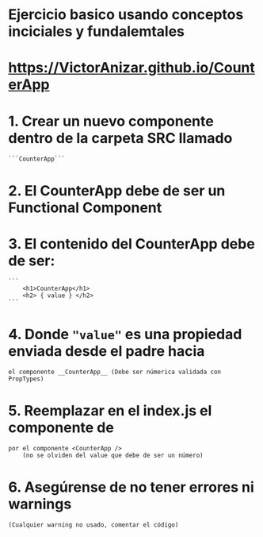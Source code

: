 
# Ejercicio basico usando conceptos inciciales y fundalemtales

# https://VictorAnizar.github.io/CounterApp


# 1. Crear un nuevo componente dentro de la carpeta SRC llamado
    ```CounterApp```

# 2. El CounterApp debe de ser un __Functional Component__

# 3. El contenido del __CounterApp__ debe de ser:
    ```
        <h1>CounterApp</h1>
        <h2> { value } </h2>
    ```

# 4. Donde ```"value"``` es una propiedad enviada desde el padre hacia
    el componente __CounterApp__ (Debe ser númerica validada con PropTypes)

# 5. Reemplazar en el index.js el componente de <PrimeraApp />
    por el componente <CounterApp /> 
        (no se olviden del value que debe de ser un número)

# 6. Asegúrense de no tener errores ni warnings
    (Cualquier warning no usado, comentar el código)




